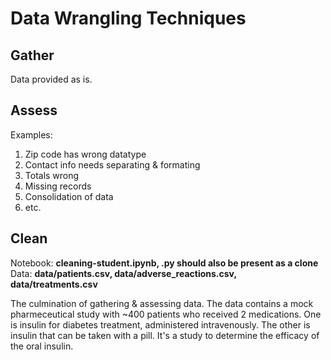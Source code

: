 # Data Wrangling Techniques

## Gather

Data provided as is.

## Assess

Examples:
  1. Zip code has wrong datatype
  2. Contact info needs separating & formating
  3. Totals wrong
  4. Missing records
  5. Consolidation of data
  6. etc.

## Clean
Notebook: **cleaning-student.ipynb, .py should also be present as a clone** <br/>
Data: **data/patients.csv, data/adverse_reactions.csv, data/treatments.csv**

The culmination of gathering & assessing data. The data contains a mock pharmeceutical study with ~400 patients who received 2 medications. One is insulin for diabetes treatment, administered intravenously. The other is insulin that can be taken with a pill. It's a study to determine the efficacy of the oral insulin. 

